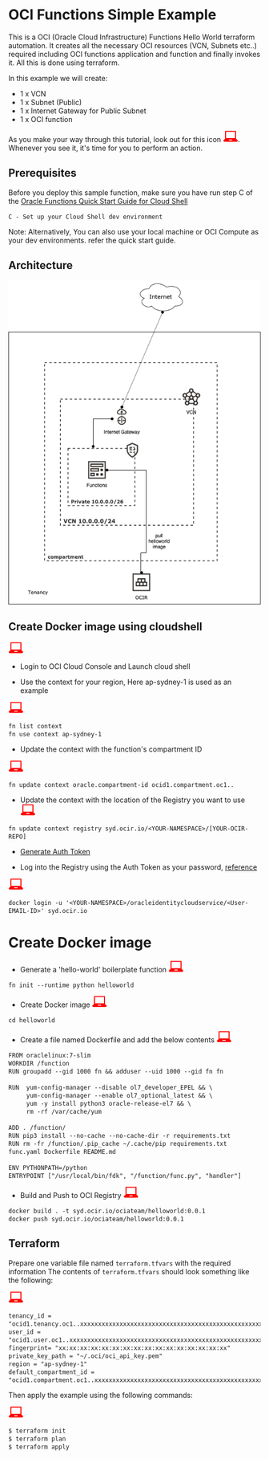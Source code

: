 # OCI Functions Simple Example

This is a OCI (Oracle Cloud Infrastructure) Functions Hello World terraform automation. It creates all the necessary OCI resources (VCN, Subnets etc..) required including OCI functions application and function and finally invokes it. All this is done using terraform.

In this example we will create:
* 1 x VCN
* 1 x Subnet (Public)
* 1 x Internet Gateway for Public Subnet
* 1 x OCI function

As you make your way through this tutorial, look out for this icon ![user input icon](./images/userinput.png).
Whenever you see it, it's time for you to perform an action.

## Prerequisites

Before you deploy this sample function, make sure you have run step C of the [Oracle Functions Quick Start Guide for Cloud Shell](https://www.oracle.com/webfolder/technetwork/tutorials/infographics/oci_functions_cloudshell_quickview/functions_quickview_top/functions_quickview/index.html)

    C - Set up your Cloud Shell dev environment

Note: Alternatively, You can also use your local machine or OCI Compute as your dev environments. refer the quick start guide.

## Architecture

![Helloworld Function](./images/helloworld.png)

## Create Docker image using cloudshell

![user input icon](./images/userinput.png)

*  Login to OCI Cloud Console and Launch cloud shell


*  Use the context for your region, Here ap-sydney-1 is used as an example

![user input icon](./images/userinput.png)
```
fn list context
fn use context ap-sydney-1
```


*  Update the context with the function's compartment ID

![user input icon](./images/userinput.png)
```
fn update context oracle.compartment-id ocid1.compartment.oc1..
```


*  Update the context with the location of the Registry you want to use
![user input icon](./images/userinput.png)
```
fn update context registry syd.ocir.io/<YOUR-NAMESPACE>/[YOUR-OCIR-REPO]
```

*  [Generate Auth Token](https://docs.cloud.oracle.com/en-us/iaas/Content/Registry/Tasks/registrygettingauthtoken.htm)


*  Log into the Registry using the Auth Token as your password, [reference](https://docs.cloud.oracle.com/en-us/iaas/Content/Functions/Tasks/functionslogintoocir.htm)

![user input icon](./images/userinput.png)
```
docker login -u '<YOUR-NAMESPACE>/oracleidentitycloudservice/<User-EMAIL-ID>' syd.ocir.io
```
  


#  Create Docker image


*  Generate a 'hello-world' boilerplate function
![user input icon](./images/userinput.png)
```
fn init --runtime python helloworld
```


*  Create Docker image
![user input icon](./images/userinput.png)
```
cd helloworld
```

*  Create a file named Dockerfile and add the below contents
![user input icon](./images/userinput.png)
```
FROM oraclelinux:7-slim
WORKDIR /function
RUN groupadd --gid 1000 fn && adduser --uid 1000 --gid fn fn

RUN  yum-config-manager --disable ol7_developer_EPEL && \
     yum-config-manager --enable ol7_optional_latest && \
     yum -y install python3 oracle-release-el7 && \
     rm -rf /var/cache/yum

ADD . /function/
RUN pip3 install --no-cache --no-cache-dir -r requirements.txt
RUN rm -fr /function/.pip_cache ~/.cache/pip requirements.txt func.yaml Dockerfile README.md

ENV PYTHONPATH=/python
ENTRYPOINT ["/usr/local/bin/fdk", "/function/func.py", "handler"]
```


*  Build and Push to OCI Registry
![user input icon](./images/userinput.png)
```
docker build . -t syd.ocir.io/ociateam/helloworld:0.0.1
docker push syd.ocir.io/ociateam/helloworld:0.0.1
```



## Terraform
Prepare one variable file named `terraform.tfvars` with the required information 
The contents of `terraform.tfvars` should look something like the following:

![user input icon](./images/userinput.png)
```
tenancy_id = "ocid1.tenancy.oc1..xxxxxxxxxxxxxxxxxxxxxxxxxxxxxxxxxxxxxxxxxxxxxxxxxxxxxxxxxxxx"
user_id = "ocid1.user.oc1..xxxxxxxxxxxxxxxxxxxxxxxxxxxxxxxxxxxxxxxxxxxxxxxxxxxxxxxxxxxx"
fingerprint= "xx:xx:xx:xx:xx:xx:xx:xx:xx:xx:xx:xx:xx:xx:xx:xx"
private_key_path = "~/.oci/oci_api_key.pem"
region = "ap-sydney-1"
default_compartment_id = "ocid1.compartment.oc1..xxxxxxxxxxxxxxxxxxxxxxxxxxxxxxxxxxxxxxxxxxxxxxxxxxxxxxxxxxxx"
```

Then apply the example using the following commands:

![user input icon](./images/userinput.png)
```
$ terraform init
$ terraform plan
$ terraform apply
```
